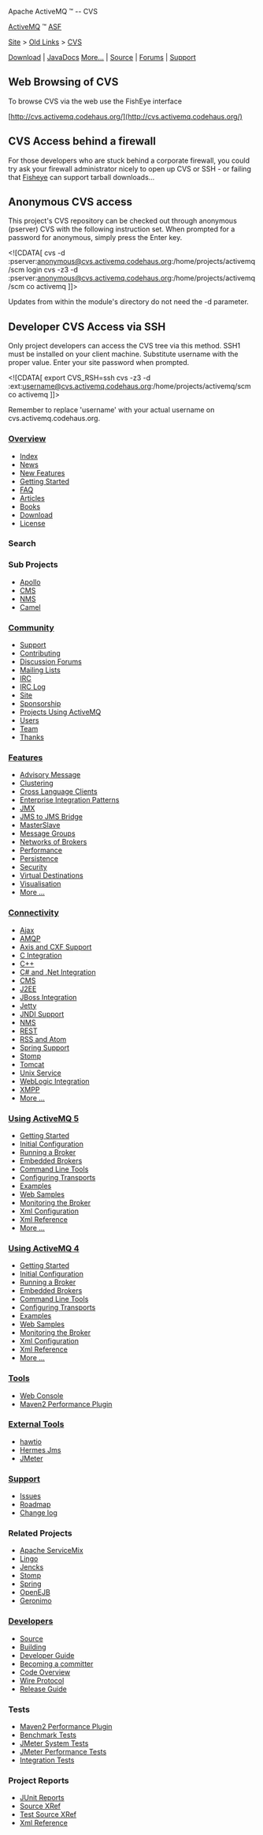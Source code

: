 Apache ActiveMQ ™ -- CVS 

[ActiveMQ](http://activemq.apache.org "The most popular and powerful open source Message Broker") ™ [ASF](http://www.apache.org "The Apache Software Foundation")

[Site](site.html) > [Old Links](old-links.html) > [CVS](cvs.html)

[Download](download.html "Download") | [JavaDocs](http://activemq.apache.org/maven/5.9.0/apidocs/index.html) [More...](javadocs.html "JavaDocs") | [Source](source.html "Source") | [Forums](discussion-forums.html "Discussion Forums") | [Support](support.html "Support")

Web Browsing of CVS
-------------------

To browse CVS via the web use the FishEye interface

[http://cvs.activemq.codehaus.org/](http://cvs.activemq.codehaus.org/)

CVS Access behind a firewall
----------------------------

For those developers who are stuck behind a corporate firewall, you could try ask your firewall administrator nicely to open up CVS or SSH - or failing that [Fisheye](http://cvs.activemq.codehaus.org/) can support tarball downloads...

Anonymous CVS access
--------------------

This project's CVS repository can be checked out through anonymous (pserver) CVS with the following instruction set. When prompted for a password for anonymous, simply press the Enter key.

<!\[CDATA\[ cvs -d :pserver:anonymous@cvs.activemq.codehaus.org:/home/projects/activemq/scm login cvs -z3 -d :pserver:anonymous@cvs.activemq.codehaus.org:/home/projects/activemq/scm co activemq \]\]>

Updates from within the module's directory do not need the -d parameter.

Developer CVS Access via SSH
----------------------------

Only project developers can access the CVS tree via this method. SSH1 must be installed on your client machine. Substitute username with the proper value. Enter your site password when prompted.

<!\[CDATA\[ export CVS_RSH=ssh cvs -z3 -d :ext:username@cvs.activemq.codehaus.org:/home/projects/activemq/scm co activemq \]\]>

Remember to replace 'username' with your actual username on cvs.activemq.codehaus.org.

### [Overview](overview.html "Overview")

*   [Index](index.html "Index")
*   [News](news.html "News")
*   [New Features](new-features.html "New Features")
*   [Getting Started](getting-started.html "Getting Started")
*   [FAQ](faq.html "FAQ")
*   [Articles](articles.html "Articles")
*   [Books](books.html "Books")
*   [Download](download.html "Download")
*   [License](http://www.apache.org/licenses/)

### Search

    
  

### Sub Projects

*   [Apollo](http://activemq.apache.org/apollo "ActiveMQ Apollo")
*   [CMS](http://activemq.apache.org/cms/ "The C++ API for Messaging")
*   [NMS](http://activemq.apache.org/nms/ "NMS is the .Net Messaging API")
*   [Camel](http://camel.apache.org/ "POJO based Enterprise Integration Patterns with a typesafe Java DSL")

### [Community](community.html "Community")

*   [Support](support.html "Support")
*   [Contributing](contributing.html "Contributing")
*   [Discussion Forums](discussion-forums.html "Discussion Forums")
*   [Mailing Lists](mailing-lists.html "Mailing Lists")
*   [IRC](irc://irc.codehaus.org/activemq)
*   [IRC Log](http://servlet.uwyn.com/drone/log/hausbot/activemq)
*   [Site](site.html "Site")
*   [Sponsorship](http://www.apache.org/foundation/sponsorship.html)
*   [Projects Using ActiveMQ](projects-using-activemq.html "Projects Using ActiveMQ")
*   [Users](users.html "Users")
*   [Team](team.html "Team")
*   [Thanks](http://www.apache.org/foundation/thanks.html)

### [Features](features.html "Features")

*   [Advisory Message](advisory-message.html "Advisory Message")
*   [Clustering](clustering.html "Clustering")
*   [Cross Language Clients](cross-language-clients.html "Cross Language Clients")
*   [Enterprise Integration Patterns](enterprise-integration-patterns.html "Enterprise Integration Patterns")
*   [JMX](jmx.html "JMX")
*   [JMS to JMS Bridge](jms-to-jms-bridge.html "JMS to JMS Bridge")
*   [MasterSlave](masterslave.html "MasterSlave")
*   [Message Groups](message-groups.html "Message Groups")
*   [Networks of Brokers](networks-of-brokers.html "Networks of Brokers")
*   [Performance](performance.html "Performance")
*   [Persistence](persistence.html "Persistence")
*   [Security](security.html "Security")
*   [Virtual Destinations](virtual-destinations.html "Virtual Destinations")
*   [Visualisation](visualisation.html "Visualisation")
*   [More ...](features.html "Features")

### [Connectivity](connectivity.html "Connectivity")

*   [Ajax](ajax.html "Ajax")
*   [AMQP](amqp.html "AMQP")
*   [Axis and CXF Support](axis-and-cxf-support.html "Axis and CXF Support")
*   [C Integration](c-integration.html "C Integration")
*   [C++](activemq-c-clients.html "ActiveMQ C++ Clients")
*   [C# and .Net Integration](http://activemq.apache.org/nms/)
*   [CMS](http://activemq.apache.org/cms/)
*   [J2EE](j2ee.html "J2EE")
*   [JBoss Integration](jboss-integration.html "JBoss Integration")
*   [Jetty](http://docs.codehaus.org/display/JETTY/Integrating+with+ActiveMQ)
*   [JNDI Support](jndi-support.html "JNDI Support")
*   [NMS](http://activemq.apache.org/nms/ "NMS is the .Net Messaging API")
*   [REST](rest.html "REST")
*   [RSS and Atom](rss-and-atom.html "RSS and Atom")
*   [Spring Support](spring-support.html "Spring Support")
*   [Stomp](stomp.html "Stomp")
*   [Tomcat](tomcat.html "Tomcat")
*   [Unix Service](unix-service.html "Unix Service")
*   [WebLogic Integration](weblogic-integration.html "WebLogic Integration")
*   [XMPP](xmpp.html "XMPP")
*   [More ...](connectivity.html "Connectivity")

### [Using ActiveMQ 5](using-activemq-5.html "Using ActiveMQ 5")

*   [Getting Started](version-5-getting-started.html "Version 5 Getting Started")
*   [Initial Configuration](version-5-initial-configuration.html "Version 5 Initial Configuration")
*   [Running a Broker](version-5-run-broker.html "Version 5 Run Broker")
*   [Embedded Brokers](how-do-i-embed-a-broker-inside-a-connection.html "How do I embed a Broker inside a Connection")
*   [Command Line Tools](activemq-command-line-tools-reference.html "ActiveMQ Command Line Tools Reference")
*   [Configuring Transports](configuring-version-5-transports.html "Configuring Version 5 Transports")
*   [Examples](version-5-examples.html "Version 5 Examples")
*   [Web Samples](version-5-web-samples.html "Version 5 Web Samples")
*   [Monitoring the Broker](how-can-i-monitor-activemq.html "How can I monitor ActiveMQ")
*   [Xml Configuration](version-5-xml-configuration.html "Version 5 XML Configuration")
*   [Xml Reference](xml-reference.html "Xml Reference")
*   [More ...](using-activemq-5.html "Using ActiveMQ 5")

### [Using ActiveMQ 4](using-activemq.html "Using ActiveMQ")

*   [Getting Started](getting-started.html "Getting Started")
*   [Initial Configuration](initial-configuration.html "Initial Configuration")
*   [Running a Broker](run-broker.html "Run Broker")
*   [Embedded Brokers](how-do-i-embed-a-broker-inside-a-connection.html "How do I embed a Broker inside a Connection")
*   [Command Line Tools](activemq-command-line-tools-reference.html "ActiveMQ Command Line Tools Reference")
*   [Configuring Transports](configuring-transports.html "Configuring Transports")
*   [Examples](examples.html "Examples")
*   [Web Samples](web-samples.html "Web Samples")
*   [Monitoring the Broker](how-can-i-monitor-activemq.html "How can I monitor ActiveMQ")
*   [Xml Configuration](xml-configuration.html "Xml Configuration")
*   [Xml Reference](xml-reference.html "Xml Reference")
*   [More ...](using-activemq.html "Using ActiveMQ")

### [Tools](tools.html "Tools")

*   [Web Console](web-console.html "Web Console")
*   [Maven2 Performance Plugin](activemq-performance-module-users-manual.html "ActiveMQ Performance Module Users Manual")

### [External Tools](tools.html "Tools")

*   [hawtio](http://hawt.io "HTML5 console for monitoring Apache ActiveMQ and Apache Camel")
*   [Hermes Jms](hermes-jms.html "Hermes Jms")
*   [JMeter](http://jakarta.apache.org/jmeter)

### [Support](support.html "Support")

*   [Issues](http://issues.apache.org/jira/browse/AMQ)
*   [Roadmap](http://issues.apache.org/activemq/browse/AMQ?report=com.atlassian.jira.plugin.system.project:roadmap-panel)
*   [Change log](http://issues.apache.org/activemq/browse/AMQ?report=com.atlassian.jira.plugin.system.project:changelog-panel)

### Related Projects

*   [Apache ServiceMix](http://incubator.apache.org/servicemix/ "Distributed Enterprise Service Bus based on JBI")
*   [Lingo](http://lingo.codehaus.org/ "POJO Remoting using JMS")
*   [Jencks](http://jencks.codehaus.org/ "Message Driven POJOs and pooling for JMS and JDBC")
*   [Stomp](http://stomp.codehaus.org/ "A simple protocol for messaging middleware interop and the easy development of custom clients")
*   [Spring](http://www.springframework.org/)
*   [OpenEJB](http://openejb.apache.org)
*   [Geronimo](http://geronimo.apache.org/)

### [Developers](developers.html "Developers")

*   [Source](source.html "Source")
*   [Building](building.html "Building")
*   [Developer Guide](developer-guide.html "Developer Guide")
*   [Becoming a committer](becoming-a-committer.html "Becoming a committer")
*   [Code Overview](code-overview.html "Code Overview")
*   [Wire Protocol](wire-protocol.html "Wire Protocol")
*   [Release Guide](release-guide.html "Release Guide")

### Tests

*   [Maven2 Performance Plugin](activemq-performance-module-users-manual.html "ActiveMQ Performance Module Users Manual")
*   [Benchmark Tests](benchmark-tests.html "Benchmark Tests")
*   [JMeter System Tests](jmeter-system-tests.html "JMeter System Tests")
*   [JMeter Performance Tests](jmeter-performance-tests.html "JMeter Performance Tests")
*   [Integration Tests](integration-tests.html "Integration Tests")

### Project Reports

*   [JUnit Reports](junit-reports.html "JUnit Reports")
*   [Source XRef](source-xref.html "Source XRef")
*   [Test Source XRef](test-source-xref.html "Test Source XRef")
*   [Xml Reference](xml-reference.html "Xml Reference")
